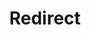 ﻿---
layout: src/layouts/Redirect.astro
title: Redirect
redirect: https://yamldoc.liuyan.wang/docs/octopus-rest-api/octopus.server.exe-command-line/node
pubDate:  2023-01-01
navSearch: false
navSitemap: false
navMenu: false
---
